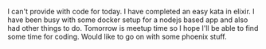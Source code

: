 I can't provide with code for today. I have completed an easy kata in elixir.
I have been busy with some docker setup for a nodejs based app and also had other things to do. Tomorrow is meetup time so I hope I'll be able to find some time for coding. Would like to go on with some phoenix stuff.
